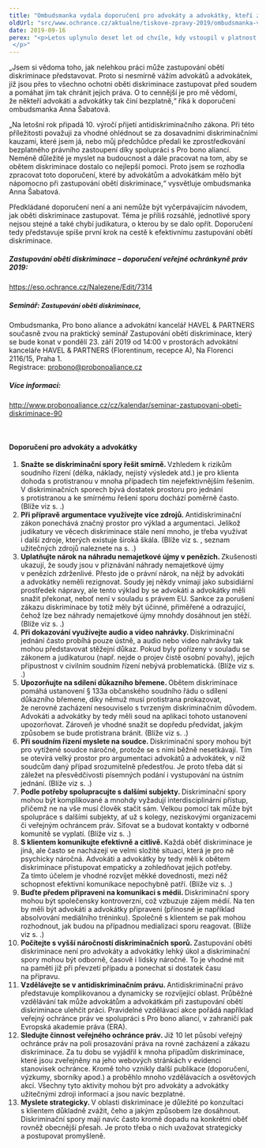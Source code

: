 ```yaml
---
title: "Ombudsmanka vydala doporučení pro advokáty a advokátky, kteří zastupují oběti diskriminace"
oldUrl: "src/www.ochrance.cz/aktualne/tiskove-zpravy-2019/ombudsmanka-vydala-doporuceni-pro-advokaty-a-advokatky-kteri-zastupuji-obeti-diskriminace"
date: 2019-09-16
perex: "<p>Letos uplynulo deset let od chvíle, kdy vstoupil v platnost antidiskriminační zákon a kdy byla současně ombudsmanovi v souladu s právem Evropské unie svěřena funkce národního tělesa pro rovné zacházení a ochranu před diskriminací (equality body). Jelikož ombudsman nemá pravomoc zastupovat oběti diskriminace před soudem, hrají v tomto ohledu klíčovou roli advokáti a advokátky. Ombudsmanka proto připravila dokument, který by jim v tom měl pomoci. Krom doporučení a shrnutí konkrétních případů, které ombudsmanka předala Pro bono alianci ke zprostředkování právního zastoupení, text obsahuje analýzu výzkumného šetření, jehož cílem bylo prozkoumat zkušenosti advokátů a advokátek se zastupováním obětí diskriminace.  </p>"
---
```


<!-- imported from the old website -->

<p>„Jsem si vědoma toho, jak nelehkou práci může zastupování obětí diskriminace představovat. Proto si nesmírně vážím advokátů a advokátek, již jsou přes to všechno ochotni oběti diskriminace zastupovat před soudem a pomáhat jim tak chránit jejich práva. O to cennější je pro mě vědomí, že někteří advokáti a advokátky tak činí bezplatně,“ říká k doporučení ombudsmanka Anna Šabatová. </p><p>„Na letošní rok připadá 10. výročí přijetí antidiskriminačního zákona. Při této příležitosti považuji za vhodné ohlédnout se za dosavadními diskriminačními kauzami, které jsem já, nebo můj předchůdce předali ke zprostředkování bezplatného právního zastoupení díky spolupráci s Pro bono aliancí. Neméně důležité je myslet na budoucnost a dále pracovat na tom, aby se obětem diskriminace dostalo co nejlepší pomoci. Proto jsem se rozhodla zpracovat toto doporučení, které by advokátům a advokátkám mělo být nápomocno při zastupování obětí diskriminace,“ vysvětluje ombudsmanka Anna Šabatová. </p><p>Předkládané doporučení není a ani nemůže být vyčerpávajícím návodem, jak oběti diskriminace zastupovat. Téma je příliš rozsáhlé, jednotlivé spory nejsou stejné a také chybí judikatura, o kterou by se dalo opřít. Doporučení tedy představuje spíše první krok na cestě k efektivnímu zastupování obětí diskriminace. </p><h5>Zastupování oběti diskriminace &ndash; doporučení veřejné ochránkyně práv 2019:</h5><p><a href="https://eso.ochrance.cz/Nalezene/Edit/7314" target="_blank">https://eso.ochrance.cz/Nalezene/Edit/7314</a></p><p></p><h5>Seminář: <span style="font-size: 12.8px;">Zastupování oběti diskriminace,</span></h5><p>Ombudsmanka, Pro bono aliance a advokátní kancelář HAVEL &amp; PARTNERS současně zvou na praktický seminář Zastupování oběti diskriminace, který se bude konat v pondělí 23. září 2019 od 14:00 v prostorách advokátní kanceláře HAVEL &amp; PARTNERS (Florentinum, recepce A), Na Florenci 2116/15, Praha 1. <br />Registrace: <a href="mailto:probono@probonoaliance.cz">probono@probonoaliance.cz</a></p><h5>Více informací:</h5><p><a title="Otevření do nového okna" href="http://www.probonoaliance.cz/cz/kalendar/seminar-zastupovani-obeti-diskriminace-90" target="_blank">http://www.probonoaliance.cz/cz/kalendar/seminar-zastupovani-obeti-diskriminace-90</a> <img alt="" src="https://www.ochrance.cz/typo3/ext/od_linkdesc/icons/external.gif" class="od_linkdesc_icon_external" /></p><br /><h4>Doporučení pro advokáty a advokátky</h4> <ol><li><b>Snažte se diskriminační spory řešit smírně. </b>Vzhledem k rizikům soudního řízení (délka, náklady, nejistý výsledek atd.) je pro klienta dohoda s protistranou v mnoha případech tím nejefektivnějším řešením. V diskriminačních sporech bývá dostatek prostoru pro jednání s protistranou a ke smírnému řešení sporu dochází poměrně často. (Blíže viz s. .)</li><li><b>Při přípravě argumentace využívejte více zdrojů. </b>Antidiskriminační zákon ponechává značný prostor pro výklad a argumentaci. Jelikož judikatury ve věcech diskriminace stále není mnoho, je třeba využívat i další zdroje, kterých existuje široká škála. (Blíže viz s. , seznam užitečných zdrojů naleznete na s. .)</li><li><b>Uplatňujte nárok na náhradu nemajetkové újmy v penězích. </b>Zkušenosti ukazují, že soudy jsou v přiznávání náhrady nemajetkové újmy v penězích zdrženlivé. Přesto jde o právní nárok, na nějž by advokáti a advokátky neměli rezignovat. Soudy jej někdy vnímají jako subsidiární prostředek nápravy, ale tento výklad by se advokáti a advokátky měli snažit překonat, neboť není v souladu s právem EU. Sankce za porušení zákazu diskriminace by totiž měly být účinné, přiměřené a odrazující, čehož lze bez náhrady nemajetkové újmy mnohdy dosáhnout jen stěží. (Blíže viz s. .)</li><li><b>Při dokazování využívejte audio a video nahrávky. </b>Diskriminační jednání často probíhá pouze ústně, a audio nebo video nahrávky tak mohou představovat stěžejní důkaz. Pokud byly pořízeny v souladu se zákonem a judikaturou (např. nejde o projev čistě osobní povahy), jejich přípustnost v civilním soudním řízení nebývá problematická. (Blíže viz s. .)</li><li><b>Upozorňujte na sdílení důkazního břemene. </b>Obětem diskriminace pomáhá ustanovení § 133a občanského soudního řádu o sdílení důkazního břemene, díky němuž musí protistrana prokazovat, že nerovné zacházení nesouviselo s tvrzeným diskriminačním důvodem. Advokáti a advokátky by tedy měli soud na aplikaci tohoto ustanovení upozorňovat. Zároveň je vhodné snažit se dopředu předvídat, jakým způsobem se bude protistrana bránit. (Blíže viz s. .)</li><li><b>Při soudním řízení myslete na soudce. </b>Diskriminační spory mohou být pro vytížené soudce náročné, protože se s nimi běžně nesetkávají. Tím se otevírá velký prostor pro argumentaci advokátů a advokátek, v níž soudcům daný případ srozumitelně předestřou. Je proto třeba dát si záležet na přesvědčivosti písemných podání i vystupování na ústním jednání. (Blíže viz s. .)</li><li><b>Podle potřeby spolupracujte s dalšími subjekty. </b>Diskriminační spory mohou být komplikované a mnohdy vyžadují interdisciplinární přístup, přičemž ne na vše musí člověk stačit sám. Velkou pomocí tak může být spolupráce s dalšími subjekty, ať už s kolegy, neziskovými organizacemi či veřejným ochráncem práv. Síťovat se a budovat kontakty v odborné komunitě se vyplatí. (Blíže viz s. .)</li><li><b>S klientem komunikujte efektivně a citlivě. </b>Každá oběť diskriminace je jiná, ale často se nacházejí ve velmi složité situaci, která je pro ně psychicky náročná. Advokáti a advokátky by tedy měli k obětem diskriminace přistupovat empaticky a zohledňovat jejich potřeby. Za tímto účelem je vhodné rozvíjet měkké dovednosti, mezi něž schopnost efektivní komunikace nepochybně patří. (Blíže viz s. .)</li><li><b>Buďte předem připraveni na komunikaci s médii. </b>Diskriminační spory mohou být společensky kontroverzní, což vzbuzuje zájem médií. Na ten by měli být advokáti a advokátky připraveni (přínosné je například absolvování mediálního tréninku). Společně s klientem se pak mohou rozhodnout, jak budou na případnou medializaci sporu reagovat. (Blíže viz s. .)</li><li><b>Počítejte s vyšší náročností diskriminačních sporů. </b>Zastupování oběti diskriminace není pro advokáty a advokátky lehký úkol a diskriminační spory mohou být odborně, časově i lidsky náročné. To je vhodné mít na paměti již při převzetí případu a ponechat si dostatek času na přípravu.</li><li><b>Vzdělávejte se v antidiskriminačním právu. </b>Antidiskriminační právo představuje komplikovanou a dynamicky se rozvíjející oblast. Průběžné vzdělávání tak může advokátům a advokátkám při zastupování obětí diskriminace ulehčit práci. Pravidelné vzdělávací akce pořádá například veřejný ochránce práv ve spolupráci s Pro bono aliancí, v zahraničí pak Evropská akademie práva (ERA).</li><li><b>Sledujte činnost veřejného ochránce práv. </b>Již 10 let působí veřejný ochránce práv na poli prosazování práva na rovné zacházení a zákazu diskriminace. Za tu dobu se vyjádřil k mnoha případům diskriminace, které jsou zveřejněny na jeho webových stránkách v evidenci stanovisek ochránce. Kromě toho vznikly další publikace (doporučení, výzkumy, sborníky apod.) a proběhlo mnoho vzdělávacích a osvětových akcí. Všechny tyto aktivity mohou být pro advokáty a advokátky užitečnými zdroji informací a jsou navíc bezplatné.</li><li><b>Myslete strategicky. </b>V oblasti diskriminace je důležité po konzultaci s klientem důkladně zvážit, čeho a jakým způsobem lze dosáhnout. Diskriminační spory mají navíc často kromě dopadu na konkrétní oběť rovněž obecnější přesah. Je proto třeba o nich uvažovat strategicky a postupovat promyšleně.</li></ol>
